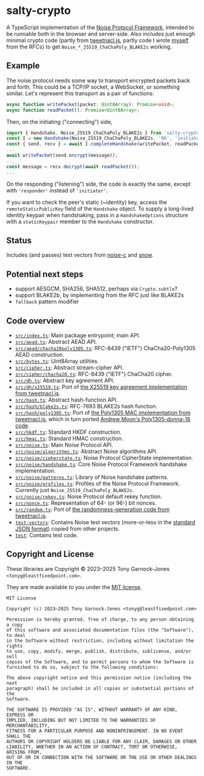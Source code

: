 # salty-crypto

A TypeScript implementation of the [Noise Protocol Framework](https://noiseprotocol.org/),
intended to be runnable both in the browser and server-side. Also includes just enough minimal
crypto code (partly from [tweetnacl.js](https://github.com/dchest/tweetnacl-js), partly code I
wrote [myself](https://leastfixedpoint.com/) from the RFCs) to get
`Noise_*_25519_ChaChaPoly_BLAKE2s` working.

## Example

The noise protocol needs some way to transport encrypted packets back and forth. This could be
a TCP/IP socket, a WebSocket, or something similar. Let's represent this transport as a pair of
functions:

```typescript
async function writePacket(packet: Uint8Array): Promise<void>;
async function readPacket(): Promise<Uint8Array>;
```

Then, on the initiating ("connecting") side,

```typescript
import { Handshake, Noise_25519_ChaChaPoly_BLAKE2s } from 'salty-crypto';
const I = new Handshake(Noise_25519_ChaChaPoly_BLAKE2s, 'NX', 'initiator');
const { send, recv } = await I.completeHandshake(writePacket, readPacket);
...
await writePacket(send.encrypt(message));
...
const message = recv.decrypt(await readPacket());
...
```

On the responding ("listening") side, the code is exactly the same, except with `'responder'`
instead of `'initiator'`.

If you want to check the peer's static (~identity) key, access the `remoteStaticPublicKey`
field of the `Handshake` object. To supply a long-lived identity keypair when handshaking, pass
in a `HandshakeOptions` structure with a `staticKeypair` member to the `Handshake` constructor.

## Status

Includes (and passes) test vectors from [noise-c](https://github.com/rweather/noise-c/) and
[snow](https://github.com/mcginty/snow/).

## Potential next steps

 - support AESGCM, SHA256, SHA512, perhaps via `Crypto.subtle`?
 - support BLAKE2b, by implementing from the RFC just like BLAKE2s
 - `fallback` pattern modifier

## Code overview

 - [`src/index.ts`](src/index.ts): Main package entrypoint; main API.
 - [`src/aead.ts`](src/aead.ts): Abstract AEAD API.
 - [`src/aead/chacha20poly1305.ts`](src/aead/chacha20poly1305.ts): RFC-8439 ("IETF") ChaCha20-Poly1305 AEAD construction.
 - [`src/bytes.ts`](src/bytes.ts): Uint8Array utilities.
 - [`src/cipher.ts`](src/cipher.ts): Abstract stream-cipher API.
 - [`src/cipher/chacha20.ts`](src/cipher/chacha20.ts): RFC-8439 ("IETF") ChaCha20 cipher.
 - [`src/dh.ts`](src/dh.ts): Abstract key agreement API.
 - [`src/dh/x25519.ts`](src/dh/x25519.ts): Port of [the X25519 key agreement implementation from tweetnacl.js](https://github.com/dchest/tweetnacl-js/blob/6a9594a35a27f9c723c5f1c107e376d1c65c23b3/nacl-fast.js#L852-L1379).
 - [`src/hash.ts`](src/hash.ts): Abstract hash-function API.
 - [`src/hash/blake2s.ts`](src/hash/blake2s.ts): RFC-7693 BLAKE2s hash function.
 - [`src/hash/poly1305.ts`](src/hash/poly1305.ts): Port of [the Poly1305 MAC implementation from tweetnacl.js](https://github.com/dchest/tweetnacl-js/blob/6a9594a35a27f9c723c5f1c107e376d1c65c23b3/nacl-fast.js#L462-L817), which in turn ported [Andrew Moon's Poly1305-donna-16 code](https://github.com/floodyberry/poly1305-donna/blob/e6ad6e091d30d7f4ec2d4f978be1fcfcbce72781/poly1305-donna-16.h).
 - [`src/hkdf.ts`](src/hkdf.ts): Standard HKDF construction.
 - [`src/hmac.ts`](src/hmac.ts): Standard HMAC construction.
 - [`src/noise.ts`](src/noise.ts): Main Noise Protocol API.
 - [`src/noise/algorithms.ts`](src/noise/algorithms.ts): Abstract Noise algorithms API.
 - [`src/noise/cipherstate.ts`](src/noise/cipherstate.ts): Noise Protocol CipherState implementation.
 - [`src/noise/handshake.ts`](src/noise/handshake.ts): Core Noise Protocol Framework handshake implementation.
 - [`src/noise/patterns.ts`](src/noise/patterns.ts): Library of Noise handshake patterns.
 - [`src/noise/profiles.ts`](src/noise/profiles.ts): Profiles of the Noise Protocol Framework. Currently just `Noise_25519_ChaChaPoly_BLAKE2s`.
 - [`src/noise/rekey.ts`](src/noise/rekey.ts): Noise Protocol default rekey function.
 - [`src/nonce.ts`](src/nonce.ts): Representation of 64- (or 96-) bit nonces.
 - [`src/random.ts`](src/random.ts): Port of [the randomness-generation code from tweetnacl.js](https://github.com/dchest/tweetnacl-js/blob/6a9594a35a27f9c723c5f1c107e376d1c65c23b3/nacl-fast.js#L2363-L2389).
 - [`test-vectors`](test-vectors): Contains Noise test vectors (more-or-less in the [standard JSON format](https://github.com/noiseprotocol/noise_wiki/wiki/Test-vectors)) copied from other projects.
 - [`test`](test): Contains test code.

## Copyright and License

These libraries are Copyright © 2023–2025 Tony Garnock-Jones `<tonyg@leastfixedpoint.com>`.

They are made available to you under the [MIT license](https://spdx.org/licenses/MIT.html).

    MIT License

    Copyright (c) 2023–2025 Tony Garnock-Jones <tonyg@leastfixedpoint.com>

    Permission is hereby granted, free of charge, to any person obtaining a copy
    of this software and associated documentation files (the "Software"), to deal
    in the Software without restriction, including without limitation the rights
    to use, copy, modify, merge, publish, distribute, sublicense, and/or sell
    copies of the Software, and to permit persons to whom the Software is
    furnished to do so, subject to the following conditions:

    The above copyright notice and this permission notice (including the next
    paragraph) shall be included in all copies or substantial portions of the
    Software.

    THE SOFTWARE IS PROVIDED "AS IS", WITHOUT WARRANTY OF ANY KIND, EXPRESS OR
    IMPLIED, INCLUDING BUT NOT LIMITED TO THE WARRANTIES OF MERCHANTABILITY,
    FITNESS FOR A PARTICULAR PURPOSE AND NONINFRINGEMENT. IN NO EVENT SHALL THE
    AUTHORS OR COPYRIGHT HOLDERS BE LIABLE FOR ANY CLAIM, DAMAGES OR OTHER
    LIABILITY, WHETHER IN AN ACTION OF CONTRACT, TORT OR OTHERWISE, ARISING FROM,
    OUT OF OR IN CONNECTION WITH THE SOFTWARE OR THE USE OR OTHER DEALINGS IN THE
    SOFTWARE.
